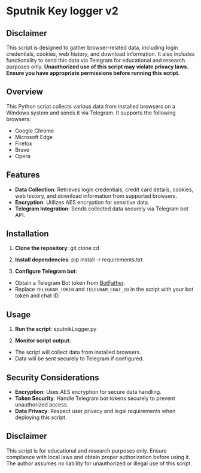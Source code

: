 # Sputnik Key logger v2

## Disclaimer

This script is designed to gather browser-related data, including login credentials, cookies, web history, and download information. It also includes functionality to send this data via Telegram for educational and research purposes only. **Unauthorized use of this script may violate privacy laws. Ensure you have appropriate permissions before running this script.**

## Overview

This Python script collects various data from installed browsers on a Windows system and sends it via Telegram. It supports the following browsers:

- Google Chrome
- Microsoft Edge
- Firefox
- Brave
- Opera

## Features

- **Data Collection**: Retrieves login credentials, credit card details, cookies, web history, and download information from supported browsers.
- **Encryption**: Utilizes AES encryption for sensitive data.
- **Telegram Integration**: Sends collected data securely via Telegram bot API.

## Installation

1. **Clone the repository**:
git clone <repository-url>
cd <repository-name>

2. **Install dependencies**:
pip install -r requirements.txt

3. **Configure Telegram bot**:
- Obtain a Telegram Bot token from [BotFather](https://t.me/BotFather).
- Replace `TELEGRAM_TOKEN` and `TELEGRAM_CHAT_ID` in the script with your bot token and chat ID.

## Usage

1. **Run the script**:
sputnikLogger.py

2. **Monitor script output**:
- The script will collect data from installed browsers.
- Data will be sent securely to Telegram if configured.

## Security Considerations

- **Encryption**: Uses AES encryption for secure data handling.
- **Token Security**: Handle Telegram bot tokens securely to prevent unauthorized access.
- **Data Privacy**: Respect user privacy and legal requirements when deploying this script.

## Disclaimer

This script is for educational and research purposes only. Ensure compliance with local laws and obtain proper authorization before using it. The author assumes no liability for unauthorized or illegal use of this script.
